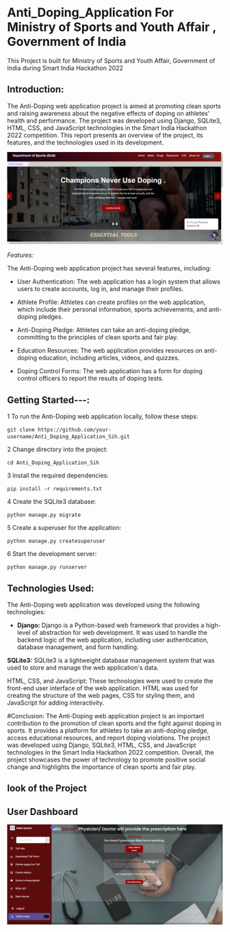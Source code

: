 # Anti_Doping_Application For Ministry of Sports and Youth Affair , Government of India 
This Project is built for Ministry of Sports and Youth Affair, Government of India during Smart India Hackathon 2022


## Introduction:
The Anti-Doping web application project is aimed at promoting clean sports and raising awareness about the negative effects of doping on athletes' health and performance. The project was developed using Django, SQLite3, HTML, CSS, and JavaScript technologies in the Smart India Hackathon 2022 competition. This report presents an overview of the project, its features, and the technologies used in its development.

<img src= "home1.png">




*Features:*

The Anti-Doping web application project has several features, including:

- User Authentication: The web application has a login system that allows users to create accounts, log in, and manage their profiles.

- Athlete Profile: Athletes can create profiles on the web application, which include their personal information, sports achievements, and anti-doping pledges.

- Anti-Doping Pledge: Athletes can take an anti-doping pledge, committing to the principles of clean sports and fair play.

- Education Resources: The web application provides resources on anti-doping education, including articles, videos, and quizzes.

- Doping Control Forms: The web application has a form for doping control officers to report the results of doping tests.


## Getting Started---:

1 To run the Anti-Doping web application locally, follow these steps:
```
git clone https://github.com/your-username/Anti_Doping_Application_Sih.git

```
2 Change directory into the project:

```
cd Anti_Doping_Application_Sih
```

3 Install the required dependencies: 

```
pip install -r requirements.txt

```
4 Create the SQLite3 database:
```
python manage.py migrate
```
5 Create a superuser for the application:
```
python manage.py createsuperuser
```
6 Start the development server:
```
python manage.py runserver
```






## Technologies Used:
The Anti-Doping web application was developed using the following technologies:

- **Django:** Django is a Python-based web framework that provides a high-level of abstraction for web development. It was used to handle the backend logic of the web application, including user authentication, database management, and form handling.

**SQLite3:** SQLite3 is a lightweight database management system that was used to store and manage the web application's data.

HTML, CSS, and JavaScript: These technologies were used to create the front-end user interface of the web application. HTML was used for creating the structure of the web pages, CSS for styling them, and JavaScript for adding interactivity.

#Conclusion:
The Anti-Doping web application project is an important contribution to the promotion of clean sports and the fight against doping in sports. It provides a platform for athletes to take an anti-doping pledge, access educational resources, and report doping violations. The project was developed using Django, SQLite3, HTML, CSS, and JavaScript technologies in the Smart India Hackathon 2022 competition. Overall, the project showcases the power of technology to promote positive social change and highlights the importance of clean sports and fair play.

## look of the Project 

## User Dashboard 

<img src= "userdash1.png">
